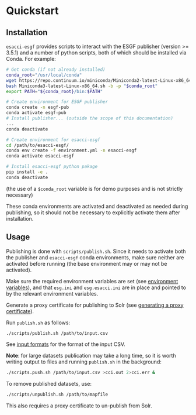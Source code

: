 # Quickstart

## Installation

`esacci-esgf` provides scripts to interact with the ESGF publisher (version >=
3.5.1) and a number of python scripts, both of which should be installed via
Conda. For example:

```bash
# Get conda (if not already installed)
conda_root="/usr/local/conda"
wget https://repo.continuum.io/miniconda/Miniconda2-latest-Linux-x86_64.sh
bash Miniconda3-latest-Linux-x86_64.sh -b -p "$conda_root"
export PATH="${conda_root}/bin:$PATH"

# Create environment for ESGF publisher
conda create -n esgf-pub
conda activate esgf-pub
# Install publisher... (outside the scope of this documentation)
...
conda deactivate

# Create environment for esacci-esgf
cd /path/to/esacci-esgf/
conda env create -f environment.yml -n esacci-esgf
conda activate esacci-esgf

# Install esacci-esgf python pakage
pip install -e .
conda deactivate
```

(the use of a `$conda_root` variable is for demo purposes and is not strictly
necessary)

These conda environments are activated and deactivated as needed during
publishing, so it should not be necessary to explicitly activate them after
installation.

## Usage

Publishing is done with `scripts/publish.sh`. Since it needs to activate both
the publisher and `esacci-esgf` conda environments, make sure neither are
activated before running (the base environment may or may not be activated).

Make sure the required environment variables are set (see [environment
variables](configuration.md#environment-variables)), and that `esg.ini` and
`esg.esacci.ini` are in place and pointed to by the relevant environment
variables.

Generate a proxy certificate for publishing to Solr (see [generating a
proxy certificate](configuration.md#generating-a-proxy-certificate)).

Run `publish.sh` as follows:

```bash
./scripts/publish.sh /path/to/input.csv
```

See [input formats](input_files.md) for the format of the input CSV.

**Note**: for large datasets publication may take a long time, so it is worth
writing output to files and running `publish.sh` in the background:

```bash
./scripts.push.sh /path/to/input.csv >cci.out 2>cci.err &
```

To remove published datasets, use:

```bash
./scripts/unpublish.sh /path/to/mapfile
```

This also requires a proxy certificate to un-publish from Solr.
